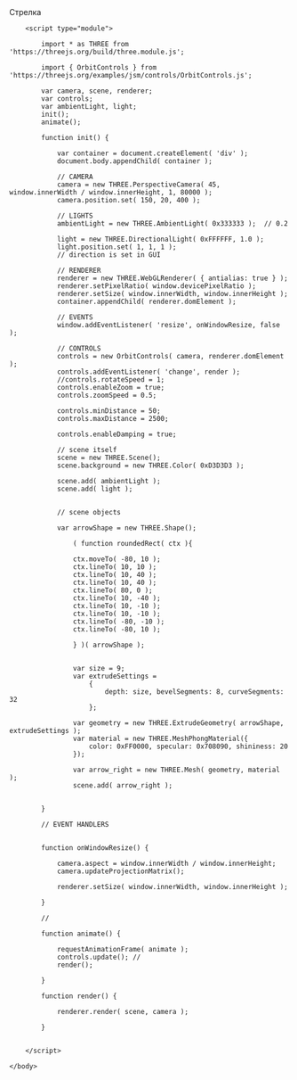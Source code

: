 <html lang="en">
	<head>
		<title>three.js webgl - геометрические фигуры</title>
		<meta charset="utf-8">
		<meta name="viewport" content="width=device-width, user-scalable=no, minimum-scale=1.0, maximum-scale=1.0">
		<link type="text/css" rel="stylesheet" href="https://threejs.org/examples/main.css">
	</head>
	<body>
		<div id="info">
			Стрелка
		</div>

		<script type="module">

			import * as THREE from 'https://threejs.org/build/three.module.js';

			import { OrbitControls } from 'https://threejs.org/examples/jsm/controls/OrbitControls.js';

			var camera, scene, renderer;
			var controls;
			var ambientLight, light;
			init();
			animate();

			function init() {

				var container = document.createElement( 'div' );
				document.body.appendChild( container );

				// CAMERA
				camera = new THREE.PerspectiveCamera( 45, window.innerWidth / window.innerHeight, 1, 80000 );
				camera.position.set( 150, 20, 400 );

				// LIGHTS
				ambientLight = new THREE.AmbientLight( 0x333333 );	// 0.2

				light = new THREE.DirectionalLight( 0xFFFFFF, 1.0 );
				light.position.set( 1, 1, 1 );				
				// direction is set in GUI

				// RENDERER
				renderer = new THREE.WebGLRenderer( { antialias: true } );
				renderer.setPixelRatio( window.devicePixelRatio );
				renderer.setSize( window.innerWidth, window.innerHeight );
				container.appendChild( renderer.domElement );

				// EVENTS
				window.addEventListener( 'resize', onWindowResize, false );

				// CONTROLS
				controls = new OrbitControls( camera, renderer.domElement );
				controls.addEventListener( 'change', render );
				//controls.rotateSpeed = 1; 
				controls.enableZoom = true;  
				controls.zoomSpeed = 0.5;  

				controls.minDistance = 50;
				controls.maxDistance = 2500;
				
				controls.enableDamping = true;

				// scene itself
				scene = new THREE.Scene();
				scene.background = new THREE.Color( 0xD3D3D3 );

				scene.add( ambientLight );
				scene.add( light );
			

				// scene objects
				
				var arrowShape = new THREE.Shape();

					( function roundedRect( ctx ){

					ctx.moveTo( -80, 10 );
					ctx.lineTo( 10, 10 );
					ctx.lineTo( 10, 40 );
					ctx.lineTo( 10, 40 );
					ctx.lineTo( 80, 0 );
					ctx.lineTo( 10, -40 );
					ctx.lineTo( 10, -10 );
					ctx.lineTo( 10, -10 );
					ctx.lineTo( -80, -10 );
					ctx.lineTo( -80, 10 );

					} )( arrowShape );
							

					var size = 9;
					var extrudeSettings = 
						{ 
							depth: size, bevelSegments: 8, curveSegments: 32 
						};

					var geometry = new THREE.ExtrudeGeometry( arrowShape, extrudeSettings );
					var material = new THREE.MeshPhongMaterial({ 
						color: 0xFF0000, specular: 0x708090, shininess: 20 
					});

					var arrow_right = new THREE.Mesh( geometry, material );
					scene.add( arrow_right );


			}

			// EVENT HANDLERS


			function onWindowResize() {

				camera.aspect = window.innerWidth / window.innerHeight;
				camera.updateProjectionMatrix();

				renderer.setSize( window.innerWidth, window.innerHeight );

			}

			//

			function animate() {

				requestAnimationFrame( animate );
				controls.update(); //
				render();

			}

			function render() {

				renderer.render( scene, camera );

			}			


		</script>

	</body>
</html>

